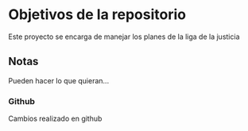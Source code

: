 # Objetivos de la repositorio

Este proyecto se encarga de manejar los planes de la liga de la justicia


## Notas
Pueden hacer lo que quieran...

### Github
Cambios realizado en github

